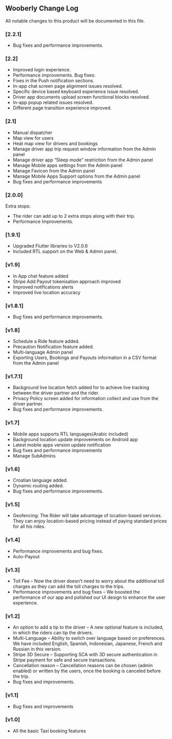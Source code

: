 ## Wooberly Change Log

All notable changes to this product will be documented in this file.

### [2.2.1]
- Bug fixes and performance improvements.

### [2.2]
- Improved login experience.
- Performance improvements.
Bug fixes:
- Fixes in the Push notification sections.
- In-app chat screen page alignment issues resolved.
- Specific device based keyboard experience issue resolved.
- Driver app documents upload screen functional blocks resolved.
- In-app popup related issues resolved.
- Different page transition experience improved.

### [2.1]
- Manual dispatcher
- Map view for users
- Heat map view for drivers and bookings
- Manage driver app trip request window information from the Admin panel
- Manage driver app “Sleep mode” restriction from the Admin panel
- Manage Mobile apps settings from the Admin panel
- Manage Favicon from the Admin panel
- Manage Mobile Apps Support options from the Admin panel
- Bug fixes and performance improvements

### [2.0.0]
Extra stops:
- The rider can add up to 2 extra stops along with their trip.
- Performance Improvements.

### [1.9.1]
- Upgraded Flutter libraries to V2.0.6
- Included RTL support on the Web & Admin panel.

### [v1.9]
- In App chat feature added
- Stripe Add Payout tokenisation approach improved
- Improved notifications alerts
- Improved live location accuracy

### [v1.8.1]
- Bug fixes and performance improvements.

### [v1.8]
- Schedule a Ride feature added.
- Precaution Notification feature added.
- Multi-language Admin panel
- Exporting Users, Bookings and Payouts information in a CSV format from the Admin panel

### [v1.7.1]
- Background live location fetch added for to achieve live tracking between the driver partner and the rider.
- Privacy Policy screen added for information collect and use from the driver partner.
- Bug fixes and performance improvements.

### [v1.7]
- Mobile apps supports RTL languages(Arabic included)
- Background location update improvements on Android app
- Latest mobile apps version update notification
- Bug fixes and performance improvements
- Manage SubAdmins

### [v1.6]
- Croatian language added.
- Dynamic routing added.
- Bug fixes and performance improvements.

### [v1.5]
- Geofencing:
The Rider will take advantage of location-based services.
They can enjoy location-based pricing instead of paying standard prices for all his rides.

### [v1.4]
- Performance improvements and bug fixes.
- Auto-Payout

### [v1.3]
- Toll Fee – Now the driver doesn’t need to worry about the additional toll charges as they can add the toll charges to the trips.
- Performance improvements and bug fixes – We boosted the performance of our app and polished our UI design to enhance the user experience.

### [v1.2]
- An option to add a tip to the driver – A new optional feature is included, in which the riders can tip the drivers.
- Multi-Language – Ability to switch over language based on preferences. We have included English, Spanish, Indonesian, Japanese, French and Russian in this version.
- Stripe 3D Secure – Supporting SCA with 3D secure authentication in Stripe payment for safe and secure transactions.
- Cancellation reason – Cancellation reasons can be chosen (admin enabled) or written by the users, once the booking is canceled before the trip.
- Bug fixes and improvements.

### [v1.1]
- Bug fixes and improvements

### [v1.0]
- All the basic Taxi booking features


